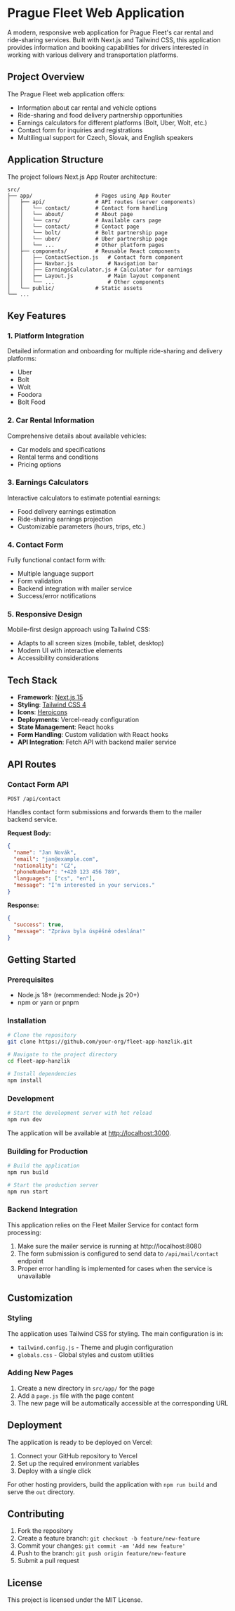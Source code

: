 # Prague Fleet Web Application

A modern, responsive web application for Prague Fleet's car rental and ride-sharing services. Built with Next.js and Tailwind CSS, this application provides information and booking capabilities for drivers interested in working with various delivery and transportation platforms.

## Project Overview

The Prague Fleet web application offers:

- Information about car rental and vehicle options
- Ride-sharing and food delivery partnership opportunities
- Earnings calculators for different platforms (Bolt, Uber, Wolt, etc.)
- Contact form for inquiries and registrations
- Multilingual support for Czech, Slovak, and English speakers

## Application Structure

The project follows Next.js App Router architecture:

```
src/
├── app/                    # Pages using App Router
│   ├── api/                # API routes (server components)
│   │   └── contact/        # Contact form handling
│   │   └── about/          # About page
│   │   └── cars/           # Available cars page
│   │   └── contact/        # Contact page
│   │   └── bolt/           # Bolt partnership page
│   │   └── uber/           # Uber partnership page
│   │   └── ...             # Other platform pages
│   ├── components/         # Reusable React components
│   │   ├── ContactSection.js   # Contact form component
│   │   ├── Navbar.js           # Navigation bar
│   │   ├── EarningsCalculator.js # Calculator for earnings
│   │   ├── Layout.js           # Main layout component
│   │   └── ...                 # Other components
│   └── public/             # Static assets
└── ...
```

## Key Features

### 1. Platform Integration

Detailed information and onboarding for multiple ride-sharing and delivery platforms:
- Uber
- Bolt
- Wolt
- Foodora
- Bolt Food

### 2. Car Rental Information

Comprehensive details about available vehicles:
- Car models and specifications
- Rental terms and conditions
- Pricing options

### 3. Earnings Calculators

Interactive calculators to estimate potential earnings:
- Food delivery earnings estimation
- Ride-sharing earnings projection
- Customizable parameters (hours, trips, etc.)

### 4. Contact Form

Fully functional contact form with:
- Multiple language support
- Form validation
- Backend integration with mailer service
- Success/error notifications

### 5. Responsive Design

Mobile-first design approach using Tailwind CSS:
- Adapts to all screen sizes (mobile, tablet, desktop)
- Modern UI with interactive elements
- Accessibility considerations

## Tech Stack

- **Framework**: [Next.js 15](https://nextjs.org/)
- **Styling**: [Tailwind CSS 4](https://tailwindcss.com/)
- **Icons**: [Heroicons](https://heroicons.com/)
- **Deployments**: Vercel-ready configuration
- **State Management**: React hooks
- **Form Handling**: Custom validation with React hooks
- **API Integration**: Fetch API with backend mailer service

## API Routes

### Contact Form API

```
POST /api/contact
```

Handles contact form submissions and forwards them to the mailer backend service.

**Request Body:**
```json
{
  "name": "Jan Novák",
  "email": "jan@example.com",
  "nationality": "CZ",
  "phoneNumber": "+420 123 456 789",
  "languages": ["cs", "en"],
  "message": "I'm interested in your services."
}
```

**Response:**
```json
{
  "success": true,
  "message": "Zpráva byla úspěšně odeslána!"
}
```

## Getting Started

### Prerequisites

- Node.js 18+ (recommended: Node.js 20+)
- npm or yarn or pnpm

### Installation

```bash
# Clone the repository
git clone https://github.com/your-org/fleet-app-hanzlik.git

# Navigate to the project directory
cd fleet-app-hanzlik

# Install dependencies
npm install
```

### Development

```bash
# Start the development server with hot reload
npm run dev
```

The application will be available at [http://localhost:3000](http://localhost:3000).

### Building for Production

```bash
# Build the application
npm run build

# Start the production server
npm run start
```

### Backend Integration

This application relies on the Fleet Mailer Service for contact form processing:

1. Make sure the mailer service is running at http://localhost:8080
2. The form submission is configured to send data to `/api/mail/contact` endpoint
3. Proper error handling is implemented for cases when the service is unavailable

## Customization

### Styling

The application uses Tailwind CSS for styling. The main configuration is in:
- `tailwind.config.js` - Theme and plugin configuration
- `globals.css` - Global styles and custom utilities

### Adding New Pages

1. Create a new directory in `src/app/` for the page
2. Add a `page.js` file with the page content
3. The new page will be automatically accessible at the corresponding URL

## Deployment

The application is ready to be deployed on Vercel:

1. Connect your GitHub repository to Vercel
2. Set up the required environment variables
3. Deploy with a single click

For other hosting providers, build the application with `npm run build` and serve the `out` directory.

## Contributing

1. Fork the repository
2. Create a feature branch: `git checkout -b feature/new-feature`
3. Commit your changes: `git commit -am 'Add new feature'`
4. Push to the branch: `git push origin feature/new-feature`
5. Submit a pull request

## License

This project is licensed under the MIT License.
